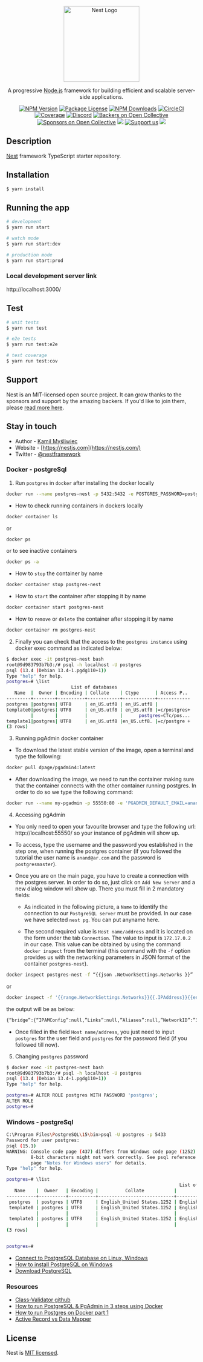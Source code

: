 <p align="center">
  <a href="http://nestjs.com/" target="blank"><img src="https://nestjs.com/img/logo-small.svg" width="200" alt="Nest Logo" /></a>
</p>

[circleci-image]: https://img.shields.io/circleci/build/github/nestjs/nest/master?token=abc123def456
[circleci-url]: https://circleci.com/gh/nestjs/nest

  <p align="center">A progressive <a href="http://nodejs.org" target="_blank">Node.js</a> framework for building efficient and scalable server-side applications.</p>
    <p align="center">
<a href="https://www.npmjs.com/~nestjscore" target="_blank"><img src="https://img.shields.io/npm/v/@nestjs/core.svg" alt="NPM Version" /></a>
<a href="https://www.npmjs.com/~nestjscore" target="_blank"><img src="https://img.shields.io/npm/l/@nestjs/core.svg" alt="Package License" /></a>
<a href="https://www.npmjs.com/~nestjscore" target="_blank"><img src="https://img.shields.io/npm/dm/@nestjs/common.svg" alt="NPM Downloads" /></a>
<a href="https://circleci.com/gh/nestjs/nest" target="_blank"><img src="https://img.shields.io/circleci/build/github/nestjs/nest/master" alt="CircleCI" /></a>
<a href="https://coveralls.io/github/nestjs/nest?branch=master" target="_blank"><img src="https://coveralls.io/repos/github/nestjs/nest/badge.svg?branch=master#9" alt="Coverage" /></a>
<a href="https://discord.gg/G7Qnnhy" target="_blank"><img src="https://img.shields.io/badge/discord-online-brightgreen.svg" alt="Discord"/></a>
<a href="https://opencollective.com/nest#backer" target="_blank"><img src="https://opencollective.com/nest/backers/badge.svg" alt="Backers on Open Collective" /></a>
<a href="https://opencollective.com/nest#sponsor" target="_blank"><img src="https://opencollective.com/nest/sponsors/badge.svg" alt="Sponsors on Open Collective" /></a>
  <a href="https://paypal.me/kamilmysliwiec" target="_blank"><img src="https://img.shields.io/badge/Donate-PayPal-ff3f59.svg"/></a>
    <a href="https://opencollective.com/nest#sponsor"  target="_blank"><img src="https://img.shields.io/badge/Support%20us-Open%20Collective-41B883.svg" alt="Support us"></a>
  <a href="https://twitter.com/nestframework" target="_blank"><img src="https://img.shields.io/twitter/follow/nestframework.svg?style=social&label=Follow"></a>
</p>
  <!--[![Backers on Open Collective](https://opencollective.com/nest/backers/badge.svg)](https://opencollective.com/nest#backer)
  [![Sponsors on Open Collective](https://opencollective.com/nest/sponsors/badge.svg)](https://opencollective.com/nest#sponsor)-->

## Description

[Nest](https://github.com/nestjs/nest) framework TypeScript starter repository.

## Installation

```bash
$ yarn install
```

## Running the app

```bash
# development
$ yarn run start

# watch mode
$ yarn run start:dev

# production mode
$ yarn run start:prod
```

### Local development server link

http://localhost:3000/

## Test

```bash
# unit tests
$ yarn run test

# e2e tests
$ yarn run test:e2e

# test coverage
$ yarn run test:cov
```

## Support

Nest is an MIT-licensed open source project. It can grow thanks to the sponsors and support by the amazing backers. If you'd like to join them, please [read more here](https://docs.nestjs.com/support).

## Stay in touch

- Author - [Kamil Myśliwiec](https://kamilmysliwiec.com)
- Website - [https://nestjs.com](https://nestjs.com/)
- Twitter - [@nestframework](https://twitter.com/nestframework)

### Docker - postgreSql

1.  Run `postgres` in `docker` after installing the docker locally

```sh
docker run --name postgres-nest -p 5432:5432 -e POSTGRES_PASSWORD=postgres -d postgres
```

- How to check running containers in dockers locally

```bash
docker container ls
```
or
```bash
docker ps
```
or to see inactive containers
```sh
docker ps -a
```

- How to `stop` the container by name

```sh
docker container stop postgres-nest
```

- How to `start` the container after stopping it by name

```bash
docker container start postgres-nest
```

- How to `remove` or `delete` the container after stopping it by name

```sh
docker container rm postgres-nest
```

2. Finally you can check that the access to the `postgres instance` using docker exec command as indicated below:

```bash
$ docker exec -it postgres-nest bash
root@9d983793b7b3:/# psql -h localhost -U postgres
psql (13.4 (Debian 13.4-1.pgdg110+1))
Type "help" for help.
postgres=# \list
                        List of databases
   Name  |  Owner | Encoding | Collate    | Ctype      | Access P..
---------+--------+----------+------------+------------+------------
postgres |postgres| UTF8     | en_US.utf8 | en_US.utf8 |
template0|postgres| UTF8     | en_US.utf8 | en_US.utf8 |=c/postgres+    
         |        |          |            |      postgres=CTc/pos...
template1|postgres| UTF8     | en_US.utf8 |en_US.utf8. |=c/postgre +       |        |        |          |            |postgres=CTc/pos...
(3 rows)
```

3. Running pgAdmin docker container

- To download the latest stable version of the image, open a terminal and type the following:

```sh
docker pull dpage/pgadmin4:latest
```

- After downloading the image, we need to run the container making sure that the container connects with the other container running postgres. In order to do so we type the following command:

```sh
docker run --name my-pgadmin -p 55550:80 -e 'PGADMIN_DEFAULT_EMAIL=anand@ar.com' -e 'PGADMIN_DEFAULT_PASSWORD=postgresmaster'-d dpage/pgadmin4
```

4. Accessing pgAdmin

- You only need to open your favourite browser and type the following url: http://localhost:55550/ so your instance of pgAdmin will show up.

- To access, type the username and the password you established in the step one, when running the postgres container (if you followed the tutorial the user name is `anand@ar.com` and the password is `postgresmaster`).

- Once you are on the main page, you have to create a connection with the postgres server. In order to do so, just click on `Add New Server` and a new dialog window will show up. There you must fill in 2 mandatory fields:

    - As indicated in the following picture, a `Name` to identify the connection to our `PostgreSQL server` must be provided. In our case we have selected `nest pg`. You can put anyname here.

    - The second required value is `Host name/address` and it is located on the form under the tab `Connection`. The value to input is `172.17.0.2` in our case. This value can be obtained by using the command `docker inspect` from the terminal (this command with the `-f` option provides us with the networking parameters in JSON format of the container `postgres-nest`).

```sh
docker inspect postgres-nest -f “{{json .NetworkSettings.Networks }}”
```
or
```sh
docker inspect -f '{{range.NetworkSettings.Networks}}{{.IPAddress}}{{end}}' container_name_or_id
```

the output will be as below:

```sh
{“bridge”:{“IPAMConfig”:null,”Links”:null,”Aliases”:null,”NetworkID”:”3893d72cd028eb21a8653ee56290c9aaba8822d16f1453777fb107e5e12afe70",”EndpointID”:”23fce49b0adfcb2ebf307076ae641b57c58e568704826fb1ed74aec86a27eb3f”,”Gateway”:”172.17.0.1",”IPAddress”:”172.17.0.2”,”IPPrefixLen”:16,”IPv6Gateway”:””,”GlobalIPv6Address”:””,”GlobalIPv6PrefixLen”:0,”MacAddress”:”02:42:ac:11:00:04",”DriverOpts”:null}}
```

- Once filled in the field `Host name/address`, you just need to input `postgres` for the user field and `postgres`  for the password field (if you followed till now).

5. Changing `postgres` password

```sh
$ docker exec -it postgres-nest bash
root@9d983793b7b3:/# psql -h localhost -U postgres
psql (13.4 (Debian 13.4-1.pgdg110+1))
Type "help" for help.

postgres=# ALTER ROLE postgres WITH PASSWORD 'postgres';
ALTER ROLE
postgres=#
```

### Windows - postgreSql


```sh
C:\Program Files\PostgreSQL\15\bin>psql -U postgres -p 5433
Password for user postgres:
psql (15.1)
WARNING: Console code page (437) differs from Windows code page (1252)
         8-bit characters might not work correctly. See psql reference
         page "Notes for Windows users" for details.
Type "help" for help.

postgres=# \list
                                                                List of databases
   Name    |  Owner   | Encoding |          Collate           |           Ctype            | ICU Locale | Locale Provider |   Access privileges
-----------+----------+----------+----------------------------+----------------------------+------------+-----------------+-----------------------
 postgres  | postgres | UTF8     | English_United States.1252 | English_United States.1252 |            | libc            |
 template0 | postgres | UTF8     | English_United States.1252 | English_United States.1252 |            | libc            | =c/postgres          +
           |          |          |                            |                            |            |                 | postgres=CTc/postgres
 template1 | postgres | UTF8     | English_United States.1252 | English_United States.1252 |            | libc            | =c/postgres          +
           |          |          |                            |                            |            |                 | postgres=CTc/postgres
(3 rows)


postgres=#
```

- [Connect to PostgreSQL Database on Linux, Windows](https://www.w3resource.com/PostgreSQL/connect-to-postgresql-database.php)
- [How to install PostgreSQL on Windows](https://www.sqlshack.com/how-to-install-postgresql-on-windows/)
- [Download PostgreSQL](https://www.enterprisedb.com/downloads/postgres-postgresql-downloads)


### Resources

- [Class-Validator github](https://github.com/typestack/class-validator)
- [How to run PostgreSQL & PgAdmin in 3 steps using Docker](https://migueldoctor.medium.com/how-to-run-postgresql-pgadmin-in-3-steps-using-docker-d6fe06e47ca1)
- [How to run Postgres on Docker part 1](https://www.optimadata.nl/blogs/1/n8dyr5-how-to-run-postgres-on-docker-part-1)
- [Active Record vs Data Mapper](https://github.com/typeorm/typeorm/blob/master/docs/active-record-data-mapper.md)


## License

Nest is [MIT licensed](LICENSE).